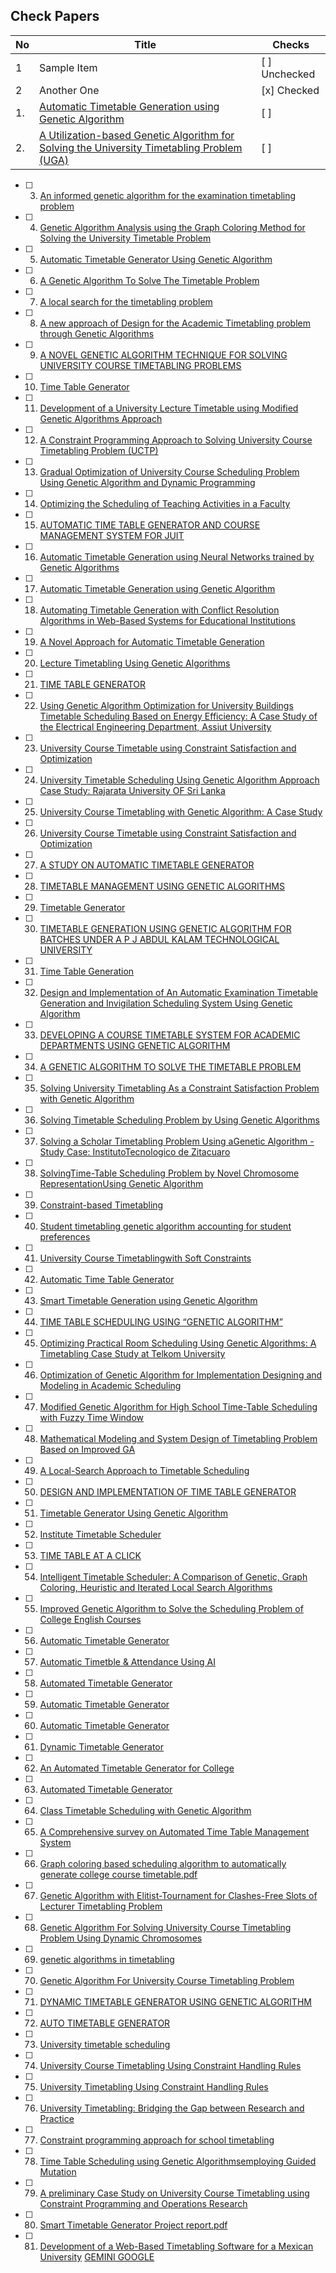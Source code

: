 ## Check Papers
| No | Title       | Checks         |
|----|-------------|----------------|
| 1  | Sample Item | [ ] Unchecked  |
| 2  | Another One | [x] Checked    |
| 1. |[Automatic Timetable Generation using Genetic Algorithm](/Documents/Papers/1.Automatic%20Timetable%20Generation%20using%20Genetic%20Algorithm.pdf)| [ ] |
| 2. |[A Utilization-based Genetic Algorithm for Solving the University Timetabling Problem (UGA)](/Documents/Papers/2.A%20Utilization-based%20Genetic%20Algorithm%20for%20Solving%20the%20University%20Timetabling%20Problem%20(UGA).pdf) | [ ] |
- [ ] 3. [An informed genetic algorithm for the examination timetabling problem](/Documents/Papers/3.An%20informed%20genetic%20algorithm%20for%20the%20examination%20timetabling%20problem.pdf)
- [ ] 4. [Genetic Algorithm Analysis using the Graph Coloring Method for Solving the University Timetable Problem](/Documents/Papers/4.Genetic%20Algorithm%20Analysis%20using%20the%20Graph%20Coloring%20Method%20for%20Solving%20the%20%20University%20Timetable%20Problem.pdf)
- [ ] 5. [Automatic Timetable Generator Using Genetic Algorithm](/Documents/Papers/5.Automatic%20Timetable%20Generator%20Using%20Genetic%20%20Algorithm.pdf)
- [ ] 6. [A Genetic Algorithm To Solve The Timetable Problem](/Documents/Papers/6.A%20Genetic%20Algorithm%20To%20Solve%20The%20Timetable%20Problem.pdf)
- [ ] 7. [A local search for the timetabling problem](/Documents/Papers/7.A%20local%20search%20for%20the%20timetabling%20problem.pdf)
- [ ] 8. [A new approach of Design for the Academic Timetabling problem through Genetic Algorithms](/Documents/Papers/8.A%20new%20approach%20of%20Design%20for%20the%20Academic%20Timetabling%20problem%20through%20Genetic%20Algorithms.pdf)
- [ ] 9. [A NOVEL GENETIC ALGORITHM TECHNIQUE FOR SOLVING UNIVERSITY COURSE TIMETABLING PROBLEMS](/Documents/Papers/9.A%20NOVEL%20GENETIC%20ALGORITHM%20TECHNIQUE%20FOR%20SOLVING%20%20UNIVERSITY%20COURSE%20TIMETABLING%20PROBLEMS.pdf)
- [ ] 10. [Time Table Generator](/Documents/Papers/10.Time%20Table%20Generator.pdf)
- [ ] 11. [Development of a University Lecture Timetable using Modified Genetic Algorithms Approach](/Documents/Papers/11.Development%20of%20a%20University%20Lecture%20Timetable%20using%20%20Modified%20Genetic%20Algorithms%20Approach.pdf)
- [ ] 12. [A Constraint Programming Approach to Solving University Course Timetabling Problem (UCTP)](/Documents/Papers/12.A%20Constraint%20Programming%20Approach%20to%20Solving%20University%20Course%20Timetabling%20Problem%20(UCTP).pdf)
- [ ] 13. [Gradual Optimization of University Course Scheduling Problem Using Genetic Algorithm and Dynamic Programming](/Documents/Papers/13.Gradual%20Optimization%20of%20University%20Course%20Scheduling%20Problem%20Using%20Genetic%20Algorithm%20and%20Dynamic%20Programming.pdf)
- [ ] 14. [Optimizing the Scheduling of Teaching Activities in a Faculty](/Documents/Papers/14.Optimizing%20the%20Scheduling%20of%20Teaching%20Activities%20in%20a%20Faculty.pdf)
- [ ] 15. [AUTOMATIC TIME TABLE GENERATOR AND COURSE MANAGEMENT SYSTEM FOR JUIT](/Documents/Papers/15.AUTOMATIC%20TIME%20TABLE%20GENERATOR%20AND%20%20%20%20%20%20%20%20%20%20%20%20%20COURSE%20MANAGEMENT%20SYSTEM%20FOR%20JUIT.pdf)
- [ ] 16. [Automatic Timetable Generation using Neural Networks trained by Genetic Algorithms](/Documents/Papers/16.Automatic%20Timetable%20Generation%20using%20Neural%20Networks%20trained%20by%20Genetic%20Algorithms.pdf)
- [ ] 17. [Automatic Timetable Generation using Genetic Algorithm](/Documents/Papers/17.Automatic%20Timetable%20Generation%20using%20Genetic%20%20Algorithm.pdf)
- [ ] 18. [Automating Timetable Generation with Conflict Resolution Algorithms in Web-Based Systems for Educational Institutions](/Documents/Papers/18.Automating%20Timetable%20Generation%20with%20Conflict%20Resolution%20Algorithms%20in%20%20Web-Based%20Systems%20for%20Educational%20Institutions.pdf)
- [ ] 19. [A Novel Approach for Automatic Timetable Generation](/Documents/Papers/19.A%20Novel%20Approach%20for%20Automatic%20Timetable%20Generation.pdf)
- [ ] 20. [Lecture Timetabling Using Genetic Algorithms](/Documents/Papers/20.Lecture%20Timetabling%20Using%20Genetic%20Algorithms.pdf)
- [ ] 21. [TIME TABLE GENERATOR](/Documents/Papers/21.TIME%20TABLE%20GENERATOR.pdf)
- [ ] 22. [Using Genetic Algorithm Optimization for University Buildings Timetable Scheduling Based on Energy Efficiency: A Case Study of the Electrical Engineering Department, Assiut University](/Documents/Papers/22.Using%20Genetic%20Algorithm%20Optimization%20for%20University%20%20Buildings%20Timetable%20Scheduling%20Based%20on%20Energy%20%20Efficiency-A%20Case%20Study%20of%20the%20Electrical%20%20Engineering%20Department,%20Assiut%20University.pdf)
- [ ] 23. [University Course Timetable using Constraint Satisfaction and Optimization](/Documents/Papers/23.University%20Course%20Timetable%20using%20Constraint%20Satisfaction%20and%20Optimization.pdf)
- [ ] 24. [University Timetable Scheduling Using Genetic Algorithm Approach Case Study: Rajarata University OF Sri Lanka](/Documents/Papers/24.University%20Timetable%20Scheduling%20Using%20Genetic%20Algorithm%20%20Approach%20Case%20Study%20-%20Rajarata%20University%20OF%20Sri%20Lanka.pdf)
- [ ] 25. [University Course Timetabling with Genetic Algorithm: A Case Study](/Documents/Papers/25.University%20Course%20Timetabling%20with%20Genetic%20Algorithm%20A%20Case%20Study.pdf)
- [ ] 26. [University Course Timetable using Constraint Satisfaction and Optimization](/Documents/Papers/26.University%20Course%20Timetable%20using%20Constraint%20Satisfaction%20and%20Optimization.pdf)
- [ ] 27. [A STUDY ON AUTOMATIC TIMETABLE GENERATOR](/Documents/Papers/27.A%20STUDY%20ON%20AUTOMATIC%20TIMETABLE%20GENERATOR.pdf)
- [ ] 28. [TIMETABLE MANAGEMENT USING GENETIC ALGORITHMS](/Documents/Papers/28.TIMETABLE%20MANAGEMENT%20USING%20GENETIC%20ALGORITHMS.pdf)
- [ ] 29. [Timetable Generator](/Documents/Papers/29.Timetable%20Generator.pdf)
- [ ] 30. [TIMETABLE GENERATION USING GENETIC ALGORITHM FOR BATCHES UNDER A P J ABDUL KALAM TECHNOLOGICAL UNIVERSITY](/Documents/Papers/30.TIMETABLE%20GENERATION%20USING%20%20GENETIC%20ALGORITHM%20FOR%20BATCHES%20%20UNDER%20A%20P%20J%20ABDUL%20KALAM%20%20TECHNOLOGICAL%20UNIVERSITY.pdf)
- [ ] 31. [Time Table Generation](/Documents/Papers/31.Time%20Table%20Generation.pdf)
- [ ] 32. [Design and Implementation of An Automatic Examination Timetable Generation and Invigilation Scheduling System Using Genetic Algorithm](/Documents/Papers/32.Design%20and%20Implementation%20of%20An%20Automatic%20Examination%20%20Timetable%20Generation%20and%20Invigilation%20Scheduling%20System%20%20Using%20Genetic%20Algorithm.pdf)
- [ ] 33. [DEVELOPING A COURSE TIMETABLE SYSTEM FOR ACADEMIC DEPARTMENTS USING GENETIC ALGORITHM](/Documents/Papers/33.DEVELOPING%20A%20COURSE%20TIMETABLE%20SYSTEM%20FOR%20%20ACADEMIC%20DEPARTMENTS%20USING%20GENETIC%20%20ALGORITHM.pdf)
- [ ] 34. [A GENETIC ALGORITHM TO SOLVE THE TIMETABLE PROBLEM](/Documents/Papers/34.A%20GENETIC%20ALGORITHM%20TO%20SOLVE%20THE%20TIMETABLE%20PROBLEM.pdf)
- [ ] 35. [Solving University Timetabling As a Constraint Satisfaction Problem with Genetic Algorithm](/Documents/Papers/35.Solving%20University%20Timetabling%20As%20a%20Constraint%20%20Satisfaction%20Problem%20with%20Genetic%20Algorithm.pdf)
- [ ] 36. [Solving Timetable Scheduling Problem by Using Genetic Algorithms](/Documents/Papers/36.Solving%20Timetable%20Scheduling%20Problem%20by%20Using%20Genetic%20Algorithms.pdf)
- [ ] 37. [Solving a Scholar Timetabling Problem Using aGenetic Algorithm - Study Case: InstitutoTecnologico de Zitacuaro](/Documents/Papers/37.Solving%20a%20Scholar%20Timetabling%20Problem%20Using%20a%20Genetic%20Algorithm%20-%20Study%20Case%20-%20Instituto%20Tecnologico%20de%20Zitacuaro.pdf)
- [ ] 38. [SolvingTime-Table Scheduling Problem by Novel Chromosome RepresentationUsing Genetic Algorithm](/Documents/Papers/38.SolvingTime-Table%20Scheduling%20Problem%20by%20Novel%20%20Chromosome%20RepresentationUsing%20Genetic%20Algorithm.pdf)
- [ ] 39. [Constraint-based Timetabling](/Documents/Papers/39.Constraint-based%20Timetabling.pdf)
- [ ] 40. [Student timetabling genetic algorithm accounting for student preferences](/Documents/Papers/40.Student%20timetabling%20genetic%20algorithm%20accounting%20for%20student%20preferences.pdf)
- [ ] 41. [University Course Timetablingwith Soft Constraints](/Documents/Papers/41.University%20Course%20Timetabling%20with%20Soft%20Constraints.pdf)
- [ ] 42. [Automatic Time Table Generator ](/Documents/Papers/42.Automatic%20Time%20Table%20Generator%20.pdf)
- [ ] 43. [Smart Timetable Generation using Genetic Algorithm](/Documents/Papers/43.Smart%20Timetable%20Generation%20using%20Genetic%20Algorithm.pdf)
- [ ] 44. [TIME TABLE SCHEDULING USING “GENETIC ALGORITHM”](/Documents/Papers/44.TIME%20TABLE%20SCHEDULING%20USING%20“GENETIC%20%20ALGORITHM”.pdf)
- [ ] 45. [Optimizing Practical Room Scheduling Using Genetic Algorithms: A Timetabling Case Study at Telkom University](/Documents/Papers/45.Optimizing%20Practical%20Room%20Scheduling%20Using%20%20Genetic%20Algorithms-%20A%20Timetabling%20Case%20Study%20at%20%20Telkom%20University.pdf)
- [ ] 46. [Optimization of Genetic Algorithm for Implementation Designing and Modeling  in Academic Scheduling](/Documents/Papers/46.Optimization%20of%20Genetic%20Algorithm%20for%20Implementation%20%20Designing%20and%20Modeling%20%20in%20Academic%20Scheduling.pdf)
- [ ] 47. [Modified Genetic Algorithm for High School Time-Table Scheduling with Fuzzy Time Window](/Documents/Papers/47.Modified%20Genetic%20Algorithm%20for%20High%20School%20Time-%20Table%20Scheduling%20with%20Fuzzy%20Time%20Window.pdf)
- [ ] 48. [Mathematical Modeling and System Design of Timetabling Problem Based on Improved GA](/Documents/Papers/48.Mathematical%20Modeling%20and%20System%20Design%20of%20%20Timetabling%20Problem%20Based%20on%20Improved%20GA.pdf)
- [ ] 49. [A Local-Search Approach to Timetable Scheduling](/Documents/Papers/49.A%20Local-Search%20Approach%20to%20Timetable%20Scheduling.pdf)
- [ ] 50. [DESIGN AND IMPLEMENTATION OF TIME TABLE GENERATOR](/Documents/Papers/50.DESIGN%20AND%20IMPLEMENTATION%20OF%20TIME%20%20TABLE%20GENERATOR.pdf)
- [ ] 51. [Timetable Generator Using Genetic Algorithm](/Documents/Papers/51.Timetable%20Generator%20Using%20Genetic%20Algorithm.pdf)
- [ ] 52. [Institute Timetable Scheduler](/Documents/Papers/52.Institute%20Timetable%20Scheduler.pdf)
- [ ] 53. [TIME TABLE AT A CLICK ](/Documents/Papers/53.TIME%20TABLE%20AT%20A%20CLICK%20.pdf)
- [ ] 54. [Intelligent Timetable Scheduler: A Comparison of Genetic, Graph Coloring, Heuristic and Iterated Local Search Algorithms ](/Documents/Papers/54.Intelligent%20Timetable%20Scheduler%20-A%20Comparison%20%20of%20Genetic,%20Graph%20Coloring,%20Heuristic%20and%20%20Iterated%20Local%20Search%20Algorithms%20.pdf)
- [ ] 55. [Improved Genetic Algorithm to Solve the Scheduling Problem of College English Courses](/Documents/Papers/55.Improved%20Genetic%20Algorithm%20to%20Solve%20the%20Scheduling%20Problem%20of%20College%20English%20Courses.pdf)
- [ ] 56. [Automatic Timetable Generator](/Documents/Papers/56.Automatic%20Timetable%20Generator.pdf)
- [ ] 57. [Automatic Timetble & Attendance Using AI](/Documents/Papers/57.Automatic%20Timetble%20&%20Attendance%20Using%20AI.pdf)
- [ ] 58. [Automated Timetable Generator](/Documents/Papers/58.Automated%20Timetable%20Generator.pdf)
- [ ] 59. [Automatic Timetable Generator](/Documents/Papers/59.Automatic%20Timetable%20Generator.pdf)
- [ ] 60. [Automatic Timetable Generator](/Documents/Papers/60.Automatic%20Timetable%20Generator.pdf)
- [ ] 61. [Dynamic Timetable Generator](/Documents/Papers/61.Dynamic%20Timetable%20Generator.pdf)
- [ ] 62. [An Automated Timetable Generator for College](/Documents/Papers/62.An%20Automated%20Timetable%20Generator%20for%20College.pdf)
- [ ] 63. [Automated Timetable Generator](/Documents/Papers/63.Automated%20Timetable%20Generator.pdf)
- [ ] 64. [Class Timetable Scheduling with Genetic Algorithm](/Documents/Papers/64.Class%20Timetable%20Scheduling%20with%20Genetic%20Algorithm.pdf)
- [ ] 65. [A Comprehensive survey on Automated Time Table Management System](/Documents/Papers/65.A%20Comprehensive%20survey%20on%20Automated%20Time%20Table%20Management%20System.pdf)
- [ ] 66. [Graph coloring based scheduling algorithm to automatically generate college course timetable.pdf](/Documents/Papers/66.Graph%20coloring%20based%20scheduling%20algorithm%20to%20automatically%20generate%20college%20course%20timetable.pdf)
- [ ] 67. [Genetic Algorithm with Elitist-Tournament for Clashes-Free Slots of Lecturer Timetabling Problem](/Documents/Papers/67.Genetic%20Algorithm%20with%20Elitist-Tournament%20for%20Clashes-Free%20%20Slots%20of%20Lecturer%20Timetabling%20Problem.pdf)
- [ ] 68. [Genetic Algorithm For Solving University Course Timetabling Problem Using Dynamic Chromosomes](/Documents/Papers/68.Genetic%20Algorithm%20For%20Solving%20University%20Course%20%20Timetabling%20Problem%20Using%20Dynamic%20%20Chromosomes.pdf)
- [ ] 69. [genetic algorithms in timetabling](/Documents/Papers/69.genetic%20algorithms%20in%20timetabling.pdf)
- [ ] 70. [Genetic Algorithm For University Course Timetabling Problem](/Documents/Papers/70.Genetic%20Algorithm%20For%20University%20Course%20Timetabling%20Problem.pdf)
- [ ] 71. [DYNAMIC TIMETABLE GENERATOR USING GENETIC ALGORITHM](/Documents/Papers/71.DYNAMIC%20TIMETABLE%20GENERATOR%20USING%20GENETIC%20ALGORITHM.pdf)
- [ ] 72. [AUTO TIMETABLE GENERATOR](/Documents/Papers/72.AUTO%20TIMETABLE%20GENERATOR.pdf)
- [ ] 73. [University timetable scheduling](/Documents/Papers/73.University%20timetable%20scheduling.pdf)
- [ ] 74. [University Course Timetabling Using Constraint Handling Rules](/Documents/Papers/74.University%20Course%20Timetabling%20Using%20Constraint%20Handling%20Rules.pdf)
- [ ] 75. [University  Timetabling Using Constraint Handling Rules](/Documents/Papers/75.University%20Timetabling%20using%20Constraint%20Handling%20Rules.pdf)
- [ ] 76. [University Timetabling: Bridging the Gap between Research and Practice](/Documents/Papers/76.University%20Timetabling-%20Bridging%20the%20Gap%20between%20%20Research%20and%20Practice.pdf)
- [ ] 77. [Constraint programming approach for school timetabling](/Documents/Papers/77.Constraint%20programming%20approach%20for%20school%20timetabling.pdf)
- [ ] 78. [Time Table Scheduling using Genetic Algorithmsemploying Guided Mutation](/Documents/Papers/78.Time%20Table%20Scheduling%20using%20Genetic%20Algorithms%20employing%20Guided%20Mutation.pdf)
- [ ] 79. [A preliminary Case Study on University Course Timetabling using Constraint Programming and Operations Research](/Documents/Papers/79.A%20preliminary%20Case%20Study%20on%20University%20Course%20Timetabling%20using%20Constraint%20Programming%20and%20Operations%20Research.pdf)
- [ ] 80. [Smart Timetable Generator Project report.pdf](/Documents/Papers/80.Smart%20Timetable%20Generator%20Project%20report.pdf)
- [ ] 81. [Development of a Web-Based Timetabling Software for a Mexican University](/Documents/Papers/81.Development%20of%20a%20Web-Based%20%20Timetabling%20Software%20for%20a%20%20Mexican%20University.pdf)
[GEMINI GOOGLE](/Documents/Papers/GEMINI%20GOOGLE.pdf)